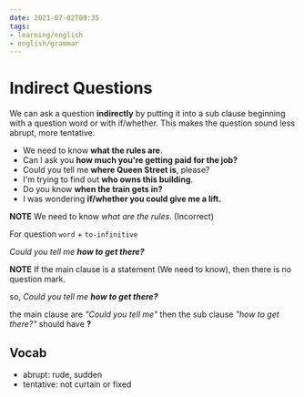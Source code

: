 ```yaml
---
date: 2021-07-02T09:35
tags: 
- learning/english 
- english/grammar
---
```


# Indirect Questions

We can ask a question **indirectly** by putting it into a sub clause beginning with a question word or with if/whether. This makes the question sound less abrupt, more tentative.

- We need to know **what the rules are**.
- Can I ask you **how much you're getting paid for the job?**
- Could you tell me **where Queen Street is**, please?
- I'm trying to find out **who owns this building**.
- Do you know **when the train gets in?**
- I was wondering **if/whether you could give me a lift.**

**NOTE** 
We need to know _what are the rules._ (Incorrect)

For question `word` + `to-infinitive`

_Could you tell me **how to get there?**_

**NOTE** 
If the main clause is a statement (We need to know), then there is no question mark.

so, _Could you tell me **how to get there?**_

the main clause are _"Could you tell me"_ then the sub clause _"how to get there?"_ should have **?**

## Vocab

- abrupt: rude, sudden
- tentative: not curtain or fixed